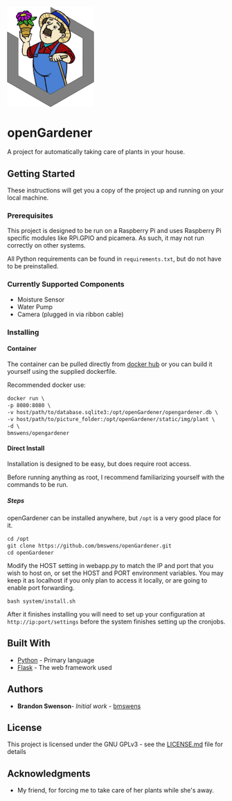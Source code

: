 <img src="https://raw.githubusercontent.com/bmswens/openGardener/master/static/img/logo.png" alt="logo" width="200">

# openGardener

A project for automatically taking care of plants in your house.

## Getting Started

These instructions will get you a copy of the project up and running on your local machine.

### Prerequisites

This project is designed to be run on a Raspberry Pi and uses Raspberry Pi specific modules like RPi.GPIO and picamera.
As such, it may not run correctly on other systems.

All Python requirements can be found in ```requirements.txt```, but do not have to be preinstalled.

### Currently Supported Components

* Moisture Sensor
* Water Pump
* Camera (plugged in via ribbon cable)

### Installing

#### Container

The container can be pulled directly from [docker hub](https://hub.docker.com/repository/docker/bmswens/opengardener)
or you can build it yourself using the supplied dockerfile.

Recommended docker use:
```
docker run \
-p 8080:8080 \
-v host/path/to/database.sqlite3:/opt/openGardener/opengardener.db \
-v host/path/to/picture_folder:/opt/openGardener/static/img/plant \
-d \
bmswens/opengardener
```


#### Direct Install

Installation is designed to be easy, but does require root access.

Before running anything as root, I recommend familiarizing yourself with the commands to be run.

##### Steps

openGardener can be installed anywhere, but ```/opt``` is a very good place for it.

```
cd /opt
git clone https://github.com/bmswens/openGardener.git
cd openGardener
```

Modify the HOST setting in webapp.py to match the IP and port that you wish to host on, or set the HOST and PORT 
environment variables.
You may keep it as localhost if you only plan to access it locally, or are going to enable port forwarding. 

```
bash system/install.sh
```

After it finishes installing you will need to set up your configuration at ```http://ip:port/settings``` before
the system finishes setting up the cronjobs.

## Built With

* [Python](https://www.python.org/) - Primary language
* [Flask](https://www.palletsprojects.com/p/flask/) - The web framework used


## Authors

* **Brandon Swenson**- *Initial work* - [bmswens](https://github.com/bmswens)

## License

This project is licensed under the GNU GPLv3 - see the [LICENSE.md](LICENSE.md) file for details

## Acknowledgments

* My friend, for forcing me to take care of her plants while she's away.
